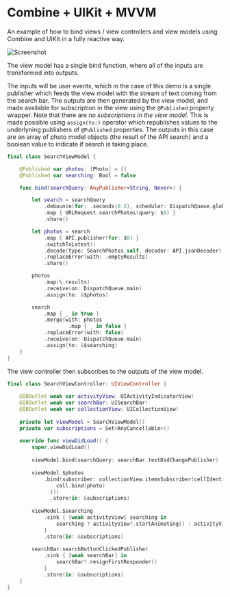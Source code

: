 # Combine + UIKit + MVVM

An example of how to bind views / view controllers and view models using Combine and UIKit in a fully reactive way.

![Screenshot](https://user-images.githubusercontent.com/47152208/113141660-e0eaea80-9221-11eb-8d0f-1c8d5c9a4a7c.png)

The view model has a single bind function, where all of the inputs are transformed into outputs. 

The inputs will be user events, which in the case of this demo is a single publisher which feeds the view model with the stream of text coming from the search bar. The outputs are then generated by the view model, and made available for subscription in the view using the ```@Published``` property wrapper. Note that there are *no subscriptions in the view model*. This is made possible using ```assign(to:)``` operator which republishes values to the underlyning publishers of ```@Published``` properties. The outputs in this case are an array of photo model objects (the result of the API search) and a boolean value to indicate if search is taking place.

```swift
final class SearchViewModel {

    @Published var photos: [Photo] = []
    @Published var searching: Bool = false

    func bind(searchQuery: AnyPublisher<String, Never>) {

        let search = searchQuery
            .debounce(for: .seconds(0.5), scheduler: DispatchQueue.global())
            .map { URLRequest.searchPhotos(query: $0) }
            .share()

        let photos = search
            .map { API.publisher(for: $0) }
            .switchToLatest()
            .decode(type: SearchPhotos.self, decoder: API.jsonDecoder)
            .replaceError(with: .emptyResults)
            .share()

        photos
            .map(\.results)
            .receive(on: DispatchQueue.main)
            .assign(to: &$photos)

        search
            .map { _ in true }
            .merge(with: photos
                    .map { _ in false }
            .replaceError(with: false)
            .receive(on: DispatchQueue.main)
            .assign(to: &$searching)
    }
}
```

The view controller then subscribes to the outputs of the view model.

```swift
final class SearchViewController: UIViewController {
    
    @IBOutlet weak var activityView: UIActivityIndicatorView!
    @IBOutlet weak var searchBar: UISearchBar!
    @IBOutlet weak var collectionView: UICollectionView!
    
    private let viewModel = SearchViewModel()
    private var subscriptions = Set<AnyCancellable>()
    
    override func viewDidLoad() {
        super.viewDidLoad()
    
        viewModel.bind(searchQuery: searchBar.textDidChangePublisher)
        
        viewModel.$photos
            .bind(subscriber: collectionView.itemsSubscriber(cellIdentifier: "Cell", cellType: PhotoCell.self, cellConfig: { cell, _, photo in
                cell.bind(photo)
              }))
              .store(in: &subscriptions)
        
        viewModel.$searching
            .sink { [weak activityView] searching in
                searching ? activityView?.startAnimating() : activityView?.stopAnimating()
            }
            .store(in: &subscriptions)
        
        searchBar.searchButtonClickedPublisher
            .sink { [weak searchBar] in
                searchBar?.resignFirstResponder()
            }
            .store(in: &subscriptions)
    }
}
```
